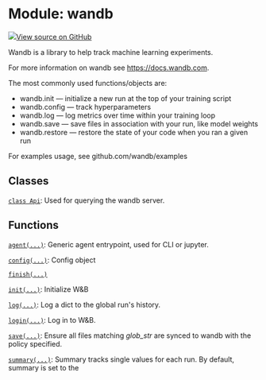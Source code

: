 # Module: wandb

<!-- Insert buttons and diff -->


[![](https://www.tensorflow.org/images/GitHub-Mark-32px.png)View source on GitHub](https://www.github.com/wandb/client/tree/master/wandb/__init__.py)




Wandb is a library to help track machine learning experiments.


For more information on wandb see https://docs.wandb.com.

The most commonly used functions/objects are:
- wandb.init — initialize a new run at the top of your training script
- wandb.config — track hyperparameters
- wandb.log — log metrics over time within your training loop
- wandb.save — save files in association with your run, like model weights
- wandb.restore — restore the state of your code when you ran a given run

For examples usage, see github.com/wandb/examples

## Classes

[`class Api`](./wandb/Api.md): Used for querying the wandb server.

## Functions

[`agent(...)`](./wandb/agent.md): Generic agent entrypoint, used for CLI or jupyter.

[`config(...)`](./wandb/config.md): Config object

[`finish(...)`](./wandb/finish.md)

[`init(...)`](./wandb/init.md): Initialize W&B

[`log(...)`](./wandb/log.md): Log a dict to the global run's history.

[`login(...)`](./wandb/login.md): Log in to W&B.

[`save(...)`](./wandb/save.md): Ensure all files matching *glob_str* are synced to wandb with the policy specified.

[`summary(...)`](./wandb/summary.md): Summary tracks single values for each run. By default, summary is set to the

